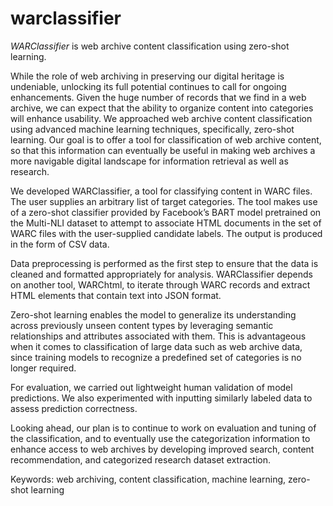 # warclassifier

_WARClassifier_ is web archive content classification using zero-shot learning.

While the role of web archiving in preserving our digital heritage is undeniable, unlocking its full potential continues to call for ongoing enhancements. Given the huge number of records that we find in a web archive, we can expect that the ability to organize content into categories will enhance usability. We approached web archive content classification using advanced machine learning techniques, specifically, zero-shot learning. Our goal is to offer a tool for classification of web archive content, so that this information can eventually be useful in making web archives a more navigable digital landscape for information retrieval as well as research.

We developed WARClassifier, a tool for classifying content in WARC files. The user supplies an arbitrary list of target categories. The tool makes use of a zero-shot classifier provided by Facebook’s BART model pretrained on the Multi-NLI dataset to attempt to associate HTML documents in the set of WARC files with the user-supplied candidate labels. The output is produced in the form of CSV data.

Data preprocessing is performed as the first step to ensure that the data is cleaned and formatted appropriately for analysis. WARClassifier depends on another tool, WARChtml, to iterate through WARC records and extract HTML elements that contain text into JSON format.

Zero-shot learning enables the model to generalize its understanding across previously unseen content types by leveraging semantic relationships and attributes associated with them. This is advantageous when it comes to classification of large data such as web archive data, since training models to recognize a predefined set of categories is no longer required.

For evaluation, we carried out lightweight human validation of model predictions. We also  experimented with inputting similarly labeled data to assess prediction correctness.

Looking ahead, our plan is to continue to work on evaluation and tuning of the classification, and to eventually use the categorization information to enhance access to web archives by developing improved search, content recommendation, and categorized research dataset extraction.

Keywords: web archiving, content classification, machine learning, zero-shot learning
